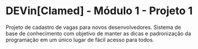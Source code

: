 # DEVin[Clamed] - Módulo 1 - Projeto 1
 


Projeto de cadastro de vagas para novos desenvolvedores. Sistema de base de conhecimento com objetivo de manter as dicas e padronização da programação em um único lugar de fácil acesso para todos.
